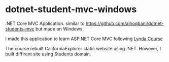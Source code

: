 # dotnet-student-mvc-windows
.NET Core MVC Application. similar to https://github.com/alhoqbani/dotnet-students-mvc but made on Windows.

I made this application to learn ASP.NET Core MVC following [Lynda Course](https://www.lynda.com/ASP-NET-tutorials/Learn-ASP-NET-Core-MVC-Basics/512728-2.html)

The course rebuilt CaliforniaExplorer static website using .NET. However, I built diffirent site using Students domain. 
